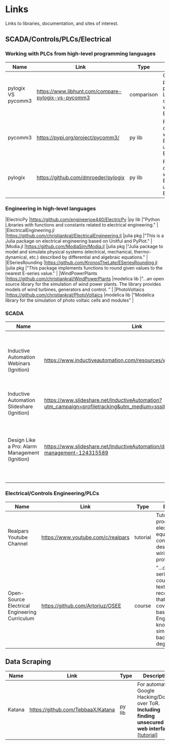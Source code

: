 # Links
Links to libraries, documentation, and sites of interest.


<!--
markdown templates:

new table:

|Name |Link |Type |Description|
|---|---|---|---|

copy this to easily add more rows:

|NAME |LINK |TYPE |DESCRIPTION |

-->

## SCADA/Controls/PLCs/Electrical

### Working with PLCs from high-level programming languages
|Name |Link |Type |Description|
|---|---|---|---|
|pylogix VS pycomm3  |https://www.libhunt.com/compare-pylogix-vs-pycomm3 |comparison |Comparison of pylogix VS pycomm3. Libraries for communicating with Allen Bradley PLCs.|
|pycomm3 |https://pypi.org/project/pycomm3/ |py lib |For communicating with Allen-Bradley PLCs using Ethernet/IP. |
|pylogix |https://github.com/dmroeder/pylogix |py lib |For communicating with Allen-Bradley PLCs using Ethernet/IP. |

### Engineering in high-level languages
|ElectricPy |https://github.com/engineerjoe440/ElectricPy |py lib |"Python Libraries with functions and constants related to electrical engineering." |
|ElectricalEngineering.jl |https://github.com/christiankral/ElectricalEngineering.jl |julia pkg |"This is a Julia package on electrical engineering based on Unitful and PyPlot." |
|Modia.jl |https://github.com/ModiaSim/Modia.jl |julia pkg |"Julia package to model and simulate physical systems (electrical, mechanical, thermo-dynamical, etc.) described by differential and algebraic equations." |
|ESeriesRounding |https://github.com/KronosTheLate/ESeriesRounding.jl |julia pkg |"This package implements functions to round given values to the nearest E-series value." |
|WindPowerPlants |https://github.com/christiankral/WindPowerPlants |modelica lib |"...an open source library for the simulation of wind power plants. The library provides models of wind turbines, generators and control. " |
|PhotoVoltaics |https://github.com/christiankral/PhotoVoltaics |modelica lib |"Modelica library for the simulation of photo voltaic cells and modules" |

### SCADA
|Name |Link |Type |Description|
|---|---|---|---|
|Inductive Automation Webinars (Ignition) |https://www.inductiveautomation.com/resources/webinar |webinar |"Gain insight on best practices and industry trends from our collection of upcoming and recorded webinars." |
|Inductive Automation Slideshare (Ignition) |https://www.slideshare.net/InductiveAutomation?utm_campaign=profiletracking&utm_medium=sssite&utm_source=ssslideview |ppt slides |Slides from Inductive Automation webinaurs. |
|Design Like a Pro: Alarm Management (Ignition)  |https://www.slideshare.net/InductiveAutomation/design-like-a-pro-alarm-management-124315589 |ppt slides | SLides from a webinar: "Alarming experts from Inductive Automation will dive into the best practices of alarm management..." |

### Electrical/Controls Engineering/PLCs
|Name |Link |Type |Description|
|---|---|---|---|
|Realpars Youtube Channel |https://www.youtube.com/c/realpars |tutorial |Tutorials on PLC programming, electrical equipment, PID, control panel design and wiring, network protocols. |
|Open-Source Electrical Engineering Curriculum |https://github.com/Artoriuz/OSEE |course |"...consists of a series of online courses and textbook recommendations that together cover most of the basic Electrical Engineering knowledge, similarly to a bachelor's degree." |


## Data Scraping
|Name |Link |Type |Description|
|---|---|---|---|
|Katana |https://github.com/TebbaaX/Katana |py lib |For automated Google Hacking/Dorking over ToR. **Including finding unsecured PLC web interfaces.** [[tutorial](https://www.kitploit.com/2020/03/katana-python-tool-for-google-hacking.html?m=0)] |
